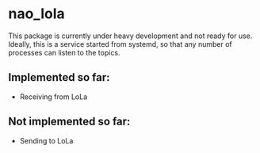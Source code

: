 # nao_lola

This package is currently under heavy development and not ready for use.
Ideally, this is a service started from systemd, so that any number of processes can listen to the topics.

## Implemented so far:

* Receiving from LoLa

## Not implemented so far:

* Sending to LoLa
